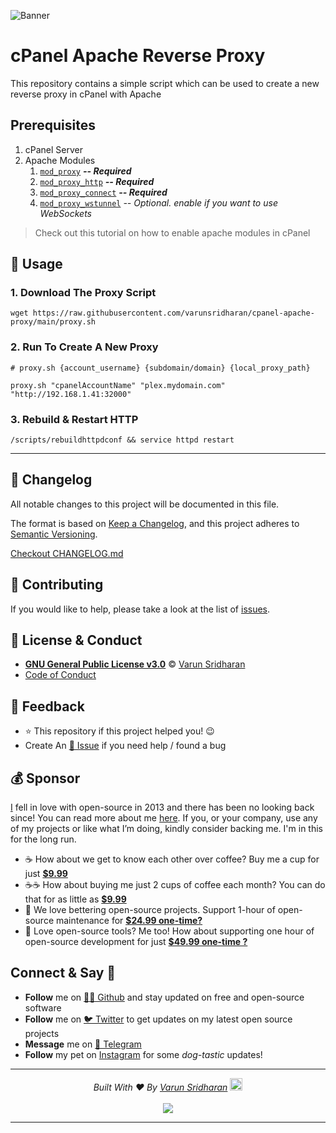 ![Banner](https://cdn.svarun.dev/gh/varunsridharan/cpanel-apache-proxy/banner.jpg)

# cPanel Apache Reverse Proxy

This repository contains a simple script which can be used to create a new reverse proxy in cPanel with Apache

## Prerequisites
1. cPanel Server
2. Apache Modules
    1. [`mod_proxy`] ___-- Required___
    1. [`mod_proxy_http`] ___-- Required___
    1. [`mod_proxy_connect`] ___-- Required___
    3. [`mod_proxy_wstunnel`] _-- Optional. enable if you want to use WebSockets_

> Check out this tutorial on how to enable apache modules in cPanel

[`mod_proxy`]: http://httpd.apache.org/docs/current/mod/mod_proxy.html
[`mod_proxy_http`]: https://httpd.apache.org/docs/2.4/mod/mod_proxy_http.html
[`mod_proxy_connect`]: https://httpd.apache.org/docs/2.4/mod/mod_proxy_connect.html
[`mod_proxy_wstunnel`]: https://httpd.apache.org/docs/2.4/mod/mod_proxy_wstunnel.html

## 🚀 Usage

### 1. Download The Proxy Script
```shell
wget https://raw.githubusercontent.com/varunsridharan/cpanel-apache-proxy/main/proxy.sh
```


### 2. Run To Create A New Proxy
```shell
# proxy.sh {account_username} {subdomain/domain} {local_proxy_path}

proxy.sh "cpanelAccountName" "plex.mydomain.com" "http://192.168.1.41:32000"
```

### 3. Rebuild & Restart HTTP

```
/scripts/rebuildhttpdconf && service httpd restart
```

----

<!-- START common-footer.mustache -->
## 📝 Changelog
All notable changes to this project will be documented in this file.

The format is based on [Keep a Changelog](https://keepachangelog.com/en/1.0.0/),
and this project adheres to [Semantic Versioning](https://semver.org/spec/v2.0.0.html).

[Checkout CHANGELOG.md](https://github.com/varunsridharan/cpanel-apache-proxy/blob/main/CHANGELOG.md)


## 🤝 Contributing
If you would like to help, please take a look at the list of [issues](https://github.com/varunsridharan/cpanel-apache-proxy/issues/).


## 📜  License & Conduct
- [**GNU General Public License v3.0**](https://github.com/varunsridharan/cpanel-apache-proxy/blob/main/LICENSE) © [Varun Sridharan](website)
- [Code of Conduct](https://github.com/varunsridharan/.github/blob/master/CODE_OF_CONDUCT.md)


## 📣 Feedback
- ⭐ This repository if this project helped you! :wink:
- Create An [🔧 Issue](https://github.com/varunsridharan/cpanel-apache-proxy/issues/) if you need help / found a bug


## 💰 Sponsor
[I][twitter] fell in love with open-source in 2013 and there has been no looking back since! You can read more about me [here][website].
If you, or your company, use any of my projects or like what I’m doing, kindly consider backing me. I'm in this for the long run.

- ☕ How about we get to know each other over coffee? Buy me a cup for just [**$9.99**][buymeacoffee]
- ☕️☕️ How about buying me just 2 cups of coffee each month? You can do that for as little as [**$9.99**][buymeacoffee]
- 🔰         We love bettering open-source projects. Support 1-hour of open-source maintenance for [**$24.99 one-time?**][paypal]
- 🚀         Love open-source tools? Me too! How about supporting one hour of open-source development for just [**$49.99 one-time ?**][paypal]

<!-- Personl Links -->
[paypal]: https://sva.onl/paypal
[buymeacoffee]: https://sva.onl/buymeacoffee
[twitter]: https://sva.onl/twitter/
[website]: https://sva.onl/website/


## Connect & Say 👋
- **Follow** me on [👨‍💻 Github][github] and stay updated on free and open-source software
- **Follow** me on [🐦 Twitter][twitter] to get updates on my latest open source projects
- **Message** me on [📠 Telegram][telegram]
- **Follow** my pet on [Instagram][sofythelabrador] for some _dog-tastic_ updates!

<!-- Personl Links -->
[sofythelabrador]: https://www.instagram.com/sofythelabrador/
[github]: https://sva.onl/github/
[twitter]: https://sva.onl/twitter/
[telegram]: https://sva.onl/telegram/


---

<p align="center">
<i>Built With ♥ By <a href="https://sva.onl/twitter"  target="_blank" rel="noopener noreferrer">Varun Sridharan</a> <a href="https://en.wikipedia.org/wiki/India">
   <img src="https://cdn.svarun.dev/flag-india.jpg" width="20px"/></a> </i> <br/><br/>
   <img src="https://cdn.svarun.dev/codeispoetry.png"/>
</p>

---


<!-- END common-footer.mustache -->
